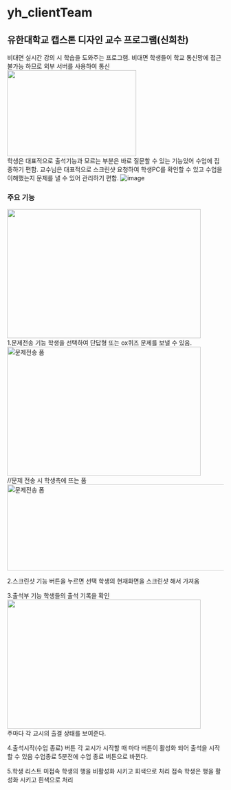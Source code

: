 # yh_clientTeam
## 유한대학교 캡스톤 디자인 교수 프로그램(신희찬)
비대면 실시간 강의 시 학습을 도와주는 프로그램. 
비대면 학생들이 학교 통신망에 접근 불가능 하므로 외부 서버를 사용하여 통신
<img src="https://user-images.githubusercontent.com/90231631/144564614-05a40292-bb27-4e0a-8c3a-17e005358dba.png" width="300px" height="200px"></img><br/>
학생은 대표적으로 출석기능과 모르는 부분은 바로 질문할 수 있는 기능있어 수업에 집중하기 편함.
교수님은 대표적으로 스크린샷 요청하여 학생PC를 확인할 수 있고 수업을 이해했는지 문제를 낼 수 있어 관리하기 편함.
![image](https://user-images.githubusercontent.com/90231631/144562339-ce37a823-77e3-41bc-bacf-72728274d5d1.png)

### 주요 기능
<img src="https://user-images.githubusercontent.com/90231631/144564335-64af9f11-72ef-4915-93f8-632133a654cc.png" width="450px" height="300px"></img><br/>
1.문제전송 기능
학생을 선택하여 단답형 또는 ox퀴즈 문제를 보낼 수 있음. 
<br/><img src="https://user-images.githubusercontent.com/90231631/144563644-a1fa8720-d814-4b50-8f88-3234b4d0eff6.png" width="450px" height="300px" title="문제전송 폼"></img><br/>
//문제 전송 시 학생측에 뜨는 폼
<br/><img src="https://user-images.githubusercontent.com/90231631/144563953-06625e76-0e5b-43e7-bd70-417b5637e0f1.png" width="600px" height="200px" title="문제전송 폼"></img><br/>

2.스크린샷 기능
버튼을 누르면 선택 학생의 현재화면을 스크린샷 해서 가져옴

3.출석부 기능
학생들의 출석 기록을 확인
<br/><img src="https://user-images.githubusercontent.com/90231631/144563038-593804b8-64af-4cff-a935-cc7e6b4aadf7.png" width="450px" height="300px"></img><br/>
주마다 각 교시의 출결 상태를 보여준다.

4.출석시작(수업 종료) 버튼
각 교시가 시작할 때 마다 버튼이 활성화 되어 출석을 시작 할 수 있음
수업종료 5분전에 수업 종료 버튼으로 바뀐다.

5.학생 리스트
미접속 학생의 행을 비활성화 시키고 회색으로 처리
접속 학생은 행을 활성화 시키고 흰색으로 처리

